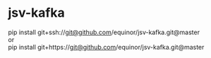 # jsv-kafka

pip install  git+ssh://git@github.com/equinor/jsv-kafka.git@master  
or  
pip install  git+https://git@github.com/equinor/jsv-kafka.git@master
